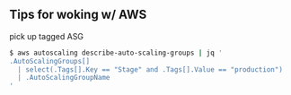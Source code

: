 ## Tips for woking w/ AWS

pick up tagged ASG
```bash
$ aws autoscaling describe-auto-scaling-groups | jq '
.AutoScalingGroups[]
  | select(.Tags[].Key == "Stage" and .Tags[].Value == "production")
  | .AutoScalingGroupName
'
```
